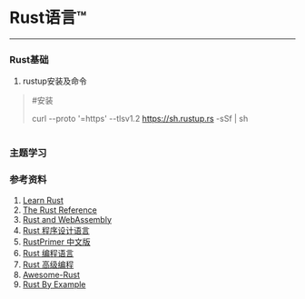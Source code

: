 # Rust语言™

---

### Rust基础

1. rustup安装及命令

> #安装
>
> curl --proto '=https' --tlsv1.2 https://sh.rustup.rs -sSf | sh
>
> #



### 主题学习

### 参考资料
1. [Learn Rust](https://www.rust-lang.org/learn)
2. [The Rust Reference](https://doc.rust-lang.org/stable/reference/introduction.html)
3. [Rust and WebAssembly](https://rustwasm.github.io/docs/book/)
4. [Rust 程序设计语言](https://kaisery.github.io/trpl-zh-cn/title-page.html)
5. [RustPrimer 中文版](https://www.bookstack.cn/read/RustPrimer/README.md)
6. [Rust 编程语言](https://learnku.com/docs/rust-lang/2018)
7. [Rust 高级编程 ](https://learnku.com/docs/nomicon/2018)
7. [Awesome-Rust](https://github.com/rustcc/awesome-rust)
9. [Rust By Example](http://rustcc.github.io/rust-by-example/#)





